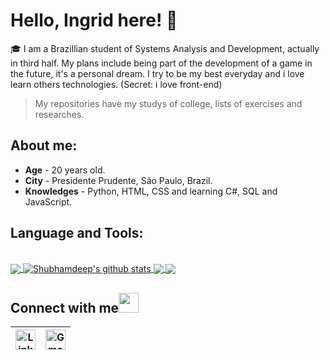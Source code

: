 # Hello, Ingrid here! 👋

🎓 I am a Brazillian student of Systems Analysis and Development, actually in third half. 
My plans include being part of the development of a game in the future, it's a personal dream. I try to be my best everyday and i love learn others technologies. (Secret: i love front-end)
> My repositories have my studys of college, lists of exercises and researches.

## About me:

* **Age** - 20 years old.
* **City** - Presidente Prudente, São Paulo, Brazil.
* **Knowledges** - Python, HTML, CSS and learning C#, SQL and JavaScript.

## Language and Tools:
<br>

<a href="https://github.com/ing01">
  <img align="center" src="https://github-readme-stats.vercel.app/api/top-langs/?username=ing01&theme=dark&hide_langs_below=1" />
</a>

<a href="https://github.com/TheDudeThatCode">
 <img align="center" src="https://github-readme-stats.vercel.app/api?username=ing01&show_icons=true&theme=dark&line_height=27" alt="Shubhamdeep's github stats"/>
</a>

<a href="https://github.com/TheDudeThatCode/TheDudeThatCode">
  <img align="center" src="https://github-readme-stats.vercel.app/api/pin/?username=ing01&repo=TheDudeThatCode&theme=dark" />
</a>

<a href="https://github.com/TheDudeThatCode/Fun-with-DS-and-Algo">
 <img align="center" src="https://github-readme-stats.vercel.app/api/pin/?username=ing01&repo=Fun-with-DS-and-Algo&theme=dark" />
</a>

<br>

## Connect with me<img src="https://github.com/TheDudeThatCode/TheDudeThatCode/blob/master/Assets/Handshake.gif" height="32px">

| [<img src="https://github.com/TheDudeThatCode/TheDudeThatCode/blob/master/Assets/Linkedin.svg" alt="Linkedin Logo" width="32">](https://www.linkedin.com/in/ingrid-bernardi-24244b1b7/)  | [<img src="https://github.com/TheDudeThatCode/TheDudeThatCode/blob/master/Assets/Gmail.svg" alt="Gmail logo" height="32">](mailto:ingribpilla@gmail.com)
|:---:|:---:|


<br>
